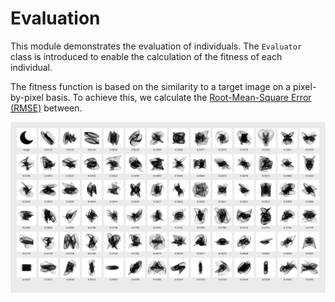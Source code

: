 # Evaluation

This module demonstrates the evaluation of individuals. The `Evaluator` class is introduced to enable the calculation of the fitness of each individual.

The fitness function is based on the similarity to a target image on a pixel-by-pixel basis. To achieve this, we calculate the [Root-Mean-Square Error (RMSE)](https://en.wikipedia.org/wiki/Root-mean-square_deviation) between.

![](../images/evaluation.png)